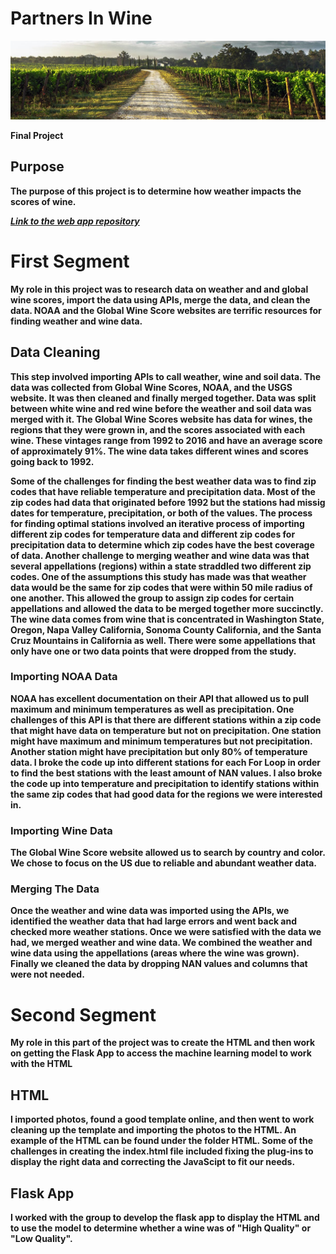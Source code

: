 # <b> Partners In Wine <b>

<p align="center">
  <img src="Vineyard-chalk-soil.jpg" width="850">
</p>

Final Project

## Purpose
The purpose of this project is to determine how weather impacts the scores of wine.

***[Link to the web app repository](https://github.com/soijebor/groupfive-wine#groupfive-wine)***

# First Segment
My role in this project was to research data on weather and and global wine scores, import the data using APIs, merge the data, and clean the data.  NOAA and the Global Wine Score websites are terrific resources for finding weather and wine data. 

## Data Cleaning
This step involved importing APIs to call weather, wine and soil data. The data was collected from Global Wine Scores, NOAA, and the USGS website. It was then cleaned and finally merged together. Data was split between white wine and red wine before the weather and soil data was merged with it. The Global Wine Scores website has data for wines, the regions that they were grown in, and the scores associated with each wine. These vintages range from 1992 to 2016 and have an average score of approximately 91%. 
 The wine data takes different wines and scores going back to 1992.<p>

Some of the challenges for finding the best weather data was to find zip codes that have reliable temperature and precipitation data. Most of the zip codes had data that originated before 1992 but the stations had missig dates for temperature, precipitation, or both of the values. The process for finding optimal stations involved an iterative process of importing different zip codes for temperature data and different zip codes for precipitation data to determine which zip codes have the best coverage of data. Another challenge to merging weather and wine data was that several appellations (regions) within a state straddled two different zip codes. One of the assumptions this study has made was that weather data would be the same for zip codes that were within 50 mile radius of one another. This allowed the group to assign zip codes for certain appellations and allowed the data to be merged together more succinctly. The wine data comes from wine that is concentrated in Washington State, Oregon, Napa Valley California, Sonoma County California, and the Santa Cruz Mountains in California as well. There were some appellations that only have one or two data points that were dropped from the study.<p>

### Importing NOAA Data
NOAA has excellent documentation on their API that allowed us to pull maximum and minimum temperatures as well as precipitation. One challenges of this API is that there are different stations within a zip code that might have data on temperature but not on precipitation. One station might have maximum and minimum temperatures but not precipitation. Another station might have precipitation but only 80% of temperature data. I broke the code up into different stations for each For Loop in order to find the best stations with the least amount of NAN values. I also broke the code up into temperature and precipitation to identify stations within the same zip codes that had good data for the regions we were interested in.

### Importing Wine Data
The Global Wine Score website allowed us to search by country and color. We chose to focus on the US due to reliable and abundant weather data. 

### Merging The Data
Once the weather and wine data was imported using the APIs, we identified the weather data that had large errors and went back and checked more weather stations. Once we were satisfied with the data we had, we merged weather and wine data. We combined the weather and wine data using the appellations (areas where the wine was grown). Finally we cleaned the data by dropping NAN values and columns that were not needed.

# Second Segment
My role in this part of the project was to create the HTML and then work on getting the Flask App to access the machine learning model to work with the HTML

## HTML
I imported photos, found a good template online, and then went to work cleaning up the template and importing the photos to the HTML. An example of the HTML can be found under the folder HTML. Some of the challenges in creating the index.html file included fixing the plug-ins to display the right data and correcting the JavaScipt to fit our needs.

## Flask App
I worked with the group to develop the flask app to display the HTML and to use the model to determine whether a wine was of "High Quality" or "Low Quality". 
